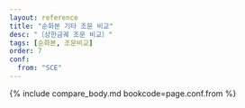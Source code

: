 ```yaml
---
layout: reference
title: "순화본 기타 조문 비교"
desc: "〔상한금궤 조문 비교〕"
tags: [순화본, 조문비교]
order: 7
conf:
  from: "SCE"
---
```


{% include compare_body.md bookcode=page.conf.from %}

